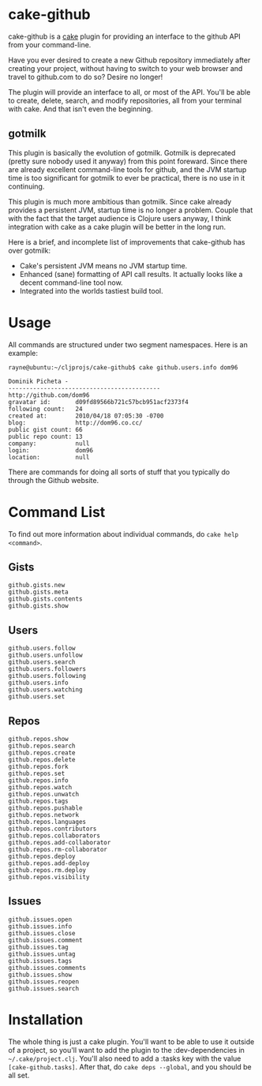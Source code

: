 # cake-github

cake-github is a [cake](http://github.com/ninjudd/cake) plugin for providing an interface to the github API from your command-line.

Have you ever desired to create a new Github repository immediately after creating your project, without having to switch to your web browser and travel to github.com to do so? Desire no longer!

The plugin will provide an interface to all, or most of the API. You'll be able to create, delete, search, and modify repositories, all from your terminal with cake. And that isn't even the beginning.

## gotmilk

This plugin is basically the evolution of gotmilk. Gotmilk is deprecated (pretty sure nobody used it anyway) from this point foreward. Since there are already excellent command-line tools for github, and the JVM startup time is too significant for gotmilk to ever be practical, there is no use in it continuing.

This plugin is much more ambitious than gotmilk. Since cake already provides a persistent JVM, startup time is no longer a problem. Couple that with the fact that the target audience is Clojure users anyway, I think integration with cake as a cake plugin will be better in the long run.

Here is a brief, and incomplete list of improvements that cake-github has over gotmilk:

* Cake's persistent JVM means no JVM startup time.
* Enhanced (sane) formatting of API call results. It actually looks like a decent command-line tool now.
* Integrated into the worlds tastiest build tool.

# Usage

All commands are structured under two segment namespaces. Here is an example:

    rayne@ubuntu:~/cljprojs/cake-github$ cake github.users.info dom96

    Dominik Picheta - 
    -------------------------------------------
    http://github.com/dom96
    gravatar id:       d09fd89566b721c57bcb951acf2373f4
    following count:   24
    created at:        2010/04/18 07:05:30 -0700
    blog:              http://dom96.co.cc/
    public gist count: 66
    public repo count: 13
    company:           null
    login:             dom96
    location:          null

There are commands for doing all sorts of stuff that you typically do through the Github website.

# Command List

To find out more information about individual commands, do `cake help <command>`.

## Gists

    github.gists.new
    github.gists.meta
    github.gists.contents
    github.gists.show

## Users

    github.users.follow
    github.users.unfollow
    github.users.search
    github.users.followers
    github.users.following
    github.users.info
    github.users.watching
    github.users.set

## Repos

    github.repos.show
    github.repos.search
    github.repos.create
    github.repos.delete
    github.repos.fork
    github.repos.set
    github.repos.info
    github.repos.watch
    github.repos.unwatch
    github.repos.tags
    github.repos.pushable
    github.repos.network
    github.repos.languages
    github.repos.contributors
    github.repos.collaborators
    github.repos.add-collaborator
    github.repos.rm-collaborator
    github.repos.deploy 
    github.repos.add-deploy 
    github.repos.rm.deploy
    github.repos.visibility

## Issues

    github.issues.open
    github.issues.info
    github.issues.close
    github.issues.comment
    github.issues.tag
    github.issues.untag
    github.issues.tags
    github.issues.comments
    github.issues.show
    github.issues.reopen
    github.issues.search

# Installation

The whole thing is just a cake plugin. You'll want to be able to use it outside of a project, so you'll want to add the plugin to the :dev-dependencies in `~/.cake/project.clj`. You'll also need to add a :tasks key with the value `[cake-github.tasks]`. After that, do `cake deps --global`, and you should be all set.
